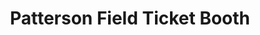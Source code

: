 ---
title: "Patterson Field Ticket Booth"
url: /east-liverpool/patterson-field-ticket-booth/
shop: ticket
---